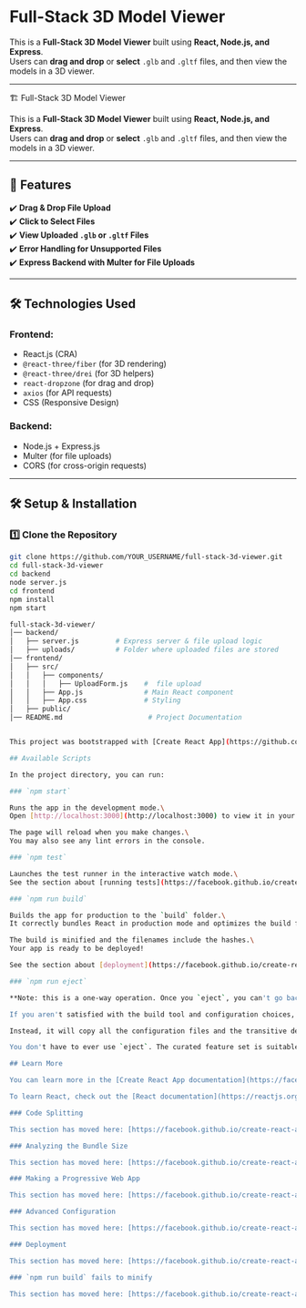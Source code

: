 # Full-Stack 3D Model Viewer

This is a **Full-Stack 3D Model Viewer** built using **React, Node.js, and Express**.  
Users can **drag and drop** or **select** `.glb` and `.gltf` files, and then view the models in a 3D viewer.

---

🏗️ Full-Stack 3D Model Viewer

This is a **Full-Stack 3D Model Viewer** built using **React, Node.js, and Express**.  
Users can **drag and drop** or **select** `.glb` and `.gltf` files, and then view the models in a 3D viewer.

---

## **🚀 Features**

✔️ **Drag & Drop File Upload**  
✔️ **Click to Select Files**  
✔️ **View Uploaded `.glb` or `.gltf` Files**  
✔️ **Error Handling for Unsupported Files**  
✔️ **Express Backend with Multer for File Uploads**  

---

## **🛠️ Technologies Used**

### **Frontend:**

- React.js (CRA)
- `@react-three/fiber` (for 3D rendering)
- `@react-three/drei` (for 3D helpers)
- `react-dropzone` (for drag and drop)
- `axios` (for API requests)
- CSS (Responsive Design)

### **Backend:**

- Node.js + Express.js
- Multer (for file uploads)
- CORS (for cross-origin requests)

---

## **🛠️ Setup & Installation**

### **1️⃣ Clone the Repository**

```sh
git clone https://github.com/YOUR_USERNAME/full-stack-3d-viewer.git
cd full-stack-3d-viewer
cd backend
node server.js
cd frontend
npm install
npm start

full-stack-3d-viewer/
│── backend/
│   ├── server.js         # Express server & file upload logic
│   ├── uploads/          # Folder where uploaded files are stored
│── frontend/
│   ├── src/
│   │   ├── components/
│   │   │   ├── UploadForm.js    #  file upload
│   │   ├── App.js               # Main React component
│   │   ├── App.css              # Styling
│   ├── public/
│── README.md                     # Project Documentation


This project was bootstrapped with [Create React App](https://github.com/facebook/create-react-app).

## Available Scripts

In the project directory, you can run:

### `npm start`

Runs the app in the development mode.\
Open [http://localhost:3000](http://localhost:3000) to view it in your browser.

The page will reload when you make changes.\
You may also see any lint errors in the console.

### `npm test`

Launches the test runner in the interactive watch mode.\
See the section about [running tests](https://facebook.github.io/create-react-app/docs/running-tests) for more information.

### `npm run build`

Builds the app for production to the `build` folder.\
It correctly bundles React in production mode and optimizes the build for the best performance.

The build is minified and the filenames include the hashes.\
Your app is ready to be deployed!

See the section about [deployment](https://facebook.github.io/create-react-app/docs/deployment) for more information.

### `npm run eject`

**Note: this is a one-way operation. Once you `eject`, you can't go back!**

If you aren't satisfied with the build tool and configuration choices, you can `eject` at any time. This command will remove the single build dependency from your project.

Instead, it will copy all the configuration files and the transitive dependencies (webpack, Babel, ESLint, etc) right into your project so you have full control over them. All of the commands except `eject` will still work, but they will point to the copied scripts so you can tweak them. At this point you're on your own.

You don't have to ever use `eject`. The curated feature set is suitable for small and middle deployments, and you shouldn't feel obligated to use this feature. However we understand that this tool wouldn't be useful if you couldn't customize it when you are ready for it.

## Learn More

You can learn more in the [Create React App documentation](https://facebook.github.io/create-react-app/docs/getting-started).

To learn React, check out the [React documentation](https://reactjs.org/).

### Code Splitting

This section has moved here: [https://facebook.github.io/create-react-app/docs/code-splitting](https://facebook.github.io/create-react-app/docs/code-splitting)

### Analyzing the Bundle Size

This section has moved here: [https://facebook.github.io/create-react-app/docs/analyzing-the-bundle-size](https://facebook.github.io/create-react-app/docs/analyzing-the-bundle-size)

### Making a Progressive Web App

This section has moved here: [https://facebook.github.io/create-react-app/docs/making-a-progressive-web-app](https://facebook.github.io/create-react-app/docs/making-a-progressive-web-app)

### Advanced Configuration

This section has moved here: [https://facebook.github.io/create-react-app/docs/advanced-configuration](https://facebook.github.io/create-react-app/docs/advanced-configuration)

### Deployment

This section has moved here: [https://facebook.github.io/create-react-app/docs/deployment](https://facebook.github.io/create-react-app/docs/deployment)

### `npm run build` fails to minify

This section has moved here: [https://facebook.github.io/create-react-app/docs/troubleshooting#npm-run-build-fails-to-minify](https://facebook.github.io/create-react-app/docs/troubleshooting#npm-run-build-fails-to-minify)

